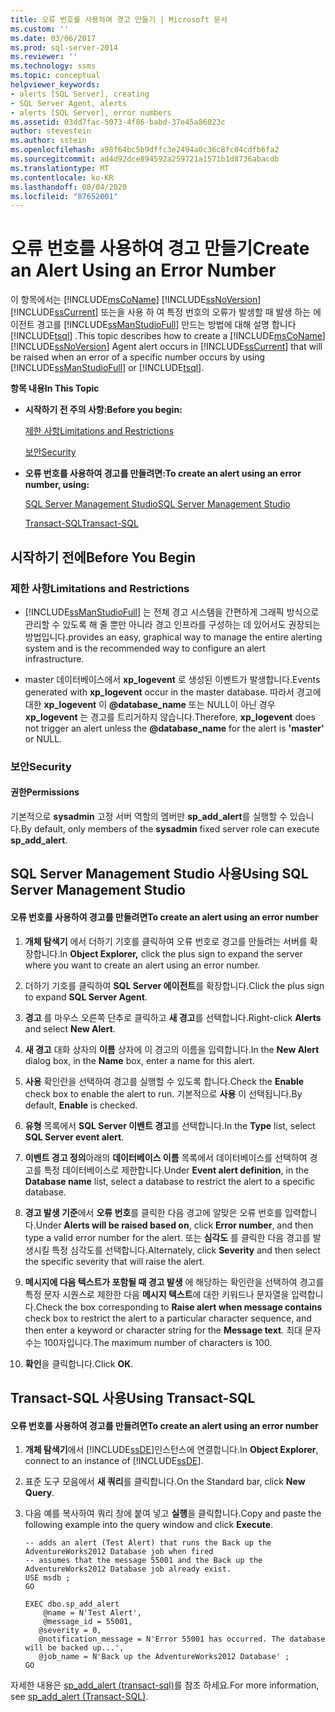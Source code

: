 ```yaml
---
title: 오류 번호를 사용하여 경고 만들기 | Microsoft 문서
ms.custom: ''
ms.date: 03/06/2017
ms.prod: sql-server-2014
ms.reviewer: ''
ms.technology: ssms
ms.topic: conceptual
helpviewer_keywords:
- alerts [SQL Server], creating
- SQL Server Agent, alerts
- alerts [SQL Server], error numbers
ms.assetid: 03dd7fac-5073-4f86-babd-37e45a86023c
author: stevestein
ms.author: sstein
ms.openlocfilehash: a98f64bc5b9dffc3e2494a0c36c8fc04cdfb6fa2
ms.sourcegitcommit: ad4d92dce894592a259721a1571b1d8736abacdb
ms.translationtype: MT
ms.contentlocale: ko-KR
ms.lasthandoff: 08/04/2020
ms.locfileid: "87652001"
---
```

# <a name="create-an-alert-using-an-error-number"></a><span data-ttu-id="c7c42-102">오류 번호를 사용하여 경고 만들기</span><span class="sxs-lookup"><span data-stu-id="c7c42-102">Create an Alert Using an Error Number</span></span>
  <span data-ttu-id="c7c42-103">이 항목에서는 [!INCLUDE[msCoName](../../includes/msconame-md.md)] [!INCLUDE[ssNoVersion](../../includes/ssnoversion-md.md)] [!INCLUDE[ssCurrent](../../includes/sscurrent-md.md)] 또는을 사용 하 여 특정 번호의 오류가 발생할 때 발생 하는 에이전트 경고를 [!INCLUDE[ssManStudioFull](../../includes/ssmanstudiofull-md.md)] 만드는 방법에 대해 설명 합니다 [!INCLUDE[tsql](../../includes/tsql-md.md)] .</span><span class="sxs-lookup"><span data-stu-id="c7c42-103">This topic describes how to create a [!INCLUDE[msCoName](../../includes/msconame-md.md)] [!INCLUDE[ssNoVersion](../../includes/ssnoversion-md.md)] Agent alert occurs in [!INCLUDE[ssCurrent](../../includes/sscurrent-md.md)] that will be raised when an error of a specific number occurs by using [!INCLUDE[ssManStudioFull](../../includes/ssmanstudiofull-md.md)] or [!INCLUDE[tsql](../../includes/tsql-md.md)].</span></span>  
  
 <span data-ttu-id="c7c42-104">**항목 내용**</span><span class="sxs-lookup"><span data-stu-id="c7c42-104">**In This Topic**</span></span>  
  
-   <span data-ttu-id="c7c42-105">**시작하기 전 주의 사항:**</span><span class="sxs-lookup"><span data-stu-id="c7c42-105">**Before you begin:**</span></span>  
  
     [<span data-ttu-id="c7c42-106">제한 사항</span><span class="sxs-lookup"><span data-stu-id="c7c42-106">Limitations and Restrictions</span></span>](#Restrictions)  
  
     [<span data-ttu-id="c7c42-107">보안</span><span class="sxs-lookup"><span data-stu-id="c7c42-107">Security</span></span>](#Security)  
  
-   <span data-ttu-id="c7c42-108">**오류 번호를 사용하여 경고를 만들려면:**</span><span class="sxs-lookup"><span data-stu-id="c7c42-108">**To create an alert using an error number, using:**</span></span>  
  
     [<span data-ttu-id="c7c42-109">SQL Server Management Studio</span><span class="sxs-lookup"><span data-stu-id="c7c42-109">SQL Server Management Studio</span></span>](#SSMSProcedure)  
  
     [<span data-ttu-id="c7c42-110">Transact-SQL</span><span class="sxs-lookup"><span data-stu-id="c7c42-110">Transact-SQL</span></span>](#TsqlProcedure)  
  
##  <a name="before-you-begin"></a><a name="BeforeYouBegin"></a> <span data-ttu-id="c7c42-111">시작하기 전에</span><span class="sxs-lookup"><span data-stu-id="c7c42-111">Before You Begin</span></span>  
  
###  <a name="limitations-and-restrictions"></a><a name="Restrictions"></a> <span data-ttu-id="c7c42-112">제한 사항</span><span class="sxs-lookup"><span data-stu-id="c7c42-112">Limitations and Restrictions</span></span>  
  
-   [!INCLUDE[ssManStudioFull](../../includes/ssmanstudiofull-md.md)] <span data-ttu-id="c7c42-113">는 전체 경고 시스템을 간편하게 그래픽 방식으로 관리할 수 있도록 해 줄 뿐만 아니라 경고 인프라를 구성하는 데 있어서도 권장되는 방법입니다.</span><span class="sxs-lookup"><span data-stu-id="c7c42-113">provides an easy, graphical way to manage the entire alerting system and is the recommended way to configure an alert infrastructure.</span></span>  
  
-   <span data-ttu-id="c7c42-114">master 데이터베이스에서 **xp_logevent** 로 생성된 이벤트가 발생합니다.</span><span class="sxs-lookup"><span data-stu-id="c7c42-114">Events generated with **xp_logevent** occur in the master database.</span></span> <span data-ttu-id="c7c42-115">따라서 경고에 대한 **xp_logevent** 이 **@database_name** 또는 NULL이 아닌 경우 **xp_logevent** 는 경고를 트리거하지 않습니다.</span><span class="sxs-lookup"><span data-stu-id="c7c42-115">Therefore, **xp_logevent** does not trigger an alert unless the **@database_name** for the alert is **'master'** or NULL.</span></span>  
  
###  <a name="security"></a><a name="Security"></a> <span data-ttu-id="c7c42-116">보안</span><span class="sxs-lookup"><span data-stu-id="c7c42-116">Security</span></span>  
  
####  <a name="permissions"></a><a name="Permissions"></a> <span data-ttu-id="c7c42-117">권한</span><span class="sxs-lookup"><span data-stu-id="c7c42-117">Permissions</span></span>  
 <span data-ttu-id="c7c42-118">기본적으로 **sysadmin** 고정 서버 역할의 멤버만 **sp_add_alert**를 실행할 수 있습니다.</span><span class="sxs-lookup"><span data-stu-id="c7c42-118">By default, only members of the **sysadmin** fixed server role can execute **sp_add_alert**.</span></span>  
  
##  <a name="using-sql-server-management-studio"></a><a name="SSMSProcedure"></a> <span data-ttu-id="c7c42-119">SQL Server Management Studio 사용</span><span class="sxs-lookup"><span data-stu-id="c7c42-119">Using SQL Server Management Studio</span></span>  
  
#### <a name="to-create-an-alert-using-an-error-number"></a><span data-ttu-id="c7c42-120">오류 번호를 사용하여 경고를 만들려면</span><span class="sxs-lookup"><span data-stu-id="c7c42-120">To create an alert using an error number</span></span>  
  
1.  <span data-ttu-id="c7c42-121">**개체 탐색기** 에서 더하기 기호를 클릭하여 오류 번호로 경고를 만들려는 서버를 확장합니다.</span><span class="sxs-lookup"><span data-stu-id="c7c42-121">In **Object Explorer,** click the plus sign to expand the server where you want to create an alert using an error number.</span></span>  
  
2.  <span data-ttu-id="c7c42-122">더하기 기호를 클릭하여 **SQL Server 에이전트**를 확장합니다.</span><span class="sxs-lookup"><span data-stu-id="c7c42-122">Click the plus sign to expand **SQL Server Agent**.</span></span>  
  
3.  <span data-ttu-id="c7c42-123">**경고** 를 마우스 오른쪽 단추로 클릭하고 **새 경고**를 선택합니다.</span><span class="sxs-lookup"><span data-stu-id="c7c42-123">Right-click **Alerts** and select **New Alert**.</span></span>  
  
4.  <span data-ttu-id="c7c42-124">**새 경고** 대화 상자의 **이름** 상자에 이 경고의 이름을 입력합니다.</span><span class="sxs-lookup"><span data-stu-id="c7c42-124">In the **New Alert** dialog box, in the **Name** box, enter a name for this alert.</span></span>  
  
5.  <span data-ttu-id="c7c42-125">**사용** 확인란을 선택하여 경고를 실행할 수 있도록 합니다.</span><span class="sxs-lookup"><span data-stu-id="c7c42-125">Check the **Enable** check box to enable the alert to run.</span></span> <span data-ttu-id="c7c42-126">기본적으로 **사용** 이 선택됩니다.</span><span class="sxs-lookup"><span data-stu-id="c7c42-126">By default, **Enable** is checked.</span></span>  
  
6.  <span data-ttu-id="c7c42-127">**유형** 목록에서 **SQL Server 이벤트 경고**를 선택합니다.</span><span class="sxs-lookup"><span data-stu-id="c7c42-127">In the **Type** list, select **SQL Server event alert**.</span></span>  
  
7.  <span data-ttu-id="c7c42-128">**이벤트 경고 정의**아래의 **데이터베이스 이름** 목록에서 데이터베이스를 선택하여 경고를 특정 데이터베이스로 제한합니다.</span><span class="sxs-lookup"><span data-stu-id="c7c42-128">Under **Event alert definition**, in the **Database name** list, select a database to restrict the alert to a specific database.</span></span>  
  
8.  <span data-ttu-id="c7c42-129">**경고 발생 기준**에서 **오류 번호**를 클릭한 다음 경고에 알맞은 오류 번호를 입력합니다.</span><span class="sxs-lookup"><span data-stu-id="c7c42-129">Under **Alerts will be raised based on**, click **Error number**, and then type a valid error number for the alert.</span></span> <span data-ttu-id="c7c42-130">또는 **심각도** 를 클릭한 다음 경고를 발생시킬 특정 심각도를 선택합니다.</span><span class="sxs-lookup"><span data-stu-id="c7c42-130">Alternately, click **Severity** and then select the specific severity that will raise the alert.</span></span>  
  
9. <span data-ttu-id="c7c42-131">**메시지에 다음 텍스트가 포함될 때 경고 발생** 에 해당하는 확인란을 선택하여 경고를 특정 문자 시퀀스로 제한한 다음 **메시지 텍스트**에 대한 키워드나 문자열을 입력합니다.</span><span class="sxs-lookup"><span data-stu-id="c7c42-131">Check the box corresponding to **Raise alert when message contains** check box to restrict the alert to a particular character sequence, and then enter a keyword or character string for the **Message text**.</span></span> <span data-ttu-id="c7c42-132">최대 문자 수는 100자입니다.</span><span class="sxs-lookup"><span data-stu-id="c7c42-132">The maximum number of characters is 100.</span></span>  
  
10. <span data-ttu-id="c7c42-133">**확인**을 클릭합니다.</span><span class="sxs-lookup"><span data-stu-id="c7c42-133">Click **OK**.</span></span>  
  
##  <a name="using-transact-sql"></a><a name="TsqlProcedure"></a> <span data-ttu-id="c7c42-134">Transact-SQL 사용</span><span class="sxs-lookup"><span data-stu-id="c7c42-134">Using Transact-SQL</span></span>  
  
#### <a name="to-create-an-alert-using-an-error-number"></a><span data-ttu-id="c7c42-135">오류 번호를 사용하여 경고를 만들려면</span><span class="sxs-lookup"><span data-stu-id="c7c42-135">To create an alert using an error number</span></span>  
  
1.  <span data-ttu-id="c7c42-136">**개체 탐색기**에서 [!INCLUDE[ssDE](../../includes/ssde-md.md)]인스턴스에 연결합니다.</span><span class="sxs-lookup"><span data-stu-id="c7c42-136">In **Object Explorer**, connect to an instance of [!INCLUDE[ssDE](../../includes/ssde-md.md)].</span></span>  
  
2.  <span data-ttu-id="c7c42-137">표준 도구 모음에서 **새 쿼리**를 클릭합니다.</span><span class="sxs-lookup"><span data-stu-id="c7c42-137">On the Standard bar, click **New Query**.</span></span>  
  
3.  <span data-ttu-id="c7c42-138">다음 예를 복사하여 쿼리 창에 붙여 넣고 **실행**을 클릭합니다.</span><span class="sxs-lookup"><span data-stu-id="c7c42-138">Copy and paste the following example into the query window and click **Execute**.</span></span>  
  
    ```  
    -- adds an alert (Test Alert) that runs the Back up the AdventureWorks2012 Database job when fired   
    -- assumes that the message 55001 and the Back up the AdventureWorks2012 Database job already exist.  
    USE msdb ;  
    GO  
  
    EXEC dbo.sp_add_alert  
        @name = N'Test Alert',  
        @message_id = 55001,   
       @severity = 0,   
       @notification_message = N'Error 55001 has occurred. The database will be backed up...',   
       @job_name = N'Back up the AdventureWorks2012 Database' ;  
    GO  
    ```  
  
 <span data-ttu-id="c7c42-139">자세한 내용은 [sp_add_alert &#40;transact-sql&#41;](/sql/relational-databases/system-stored-procedures/sp-add-alert-transact-sql)를 참조 하세요.</span><span class="sxs-lookup"><span data-stu-id="c7c42-139">For more information, see [sp_add_alert &#40;Transact-SQL&#41;](/sql/relational-databases/system-stored-procedures/sp-add-alert-transact-sql).</span></span>  
  
  
